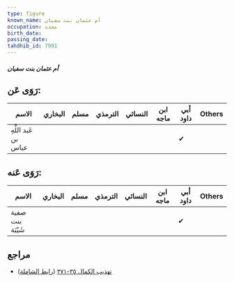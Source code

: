 ```yaml
---
type: figure
known_name: أم عثمان بنت سفيان
occupation: محدث
birth_date:
passing_date:
tahdhib_id: 7991
---
```

##### أم عثمان بنت سفيان

## رَوَى عَن:
| الاسم                | البخاري | مسلم | الترمذي | النسائي | ابن ماجه | أبي داود | Others |
| -------------------- | ------- | ---- | ------- | ------- | -------- | -------- | ------ |
| عَبد اللَّهِ بن عباس |         |      |         |         |          | ✔        |        |
## رَوَى عَنه:
| الاسم            | البخاري | مسلم | الترمذي | النسائي | ابن ماجه | أبي داود | Others |
| ---------------- | ------- | ---- | ------- | ------- | -------- | -------- | ------ |
| صفية بنت شَيْبَة |         |      |         |         |          | ✔        |        |
## مراجع
- [تهذيب الكمال ٣٥-٣٧١](obsidian://open?vault=Tahdhib-al-Kamal&file=Figures/٧٩٩١-أم%20عثمان%20بنت%20سفيان) ([رابط الشاملة](https://shamela.ws/book/3722/18970))